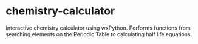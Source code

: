 # chemistry-calculator
Interactive chemistry calculator using wxPython. Performs functions from searching elements on the Periodic Table to calculating half life equations.
